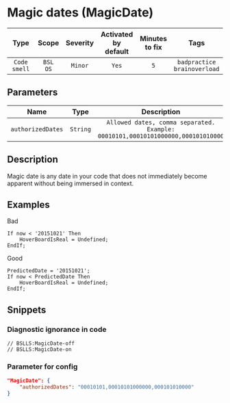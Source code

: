 # Magic dates (MagicDate)

|      Type      |    Scope    |     Severity     |    Activated<br>by default    |    Minutes<br>to fix    |                  Tags                  |
|:-------------:|:-----------------------------:|:----------------:|:------------------------------:|:-----------------------------------:|:--------------------------------------:|
| `Code smell` |         `BSL`<br>`OS`         | `Minor` |              `Yes`              |                 `5`                 |    `badpractice`<br>`brainoverload`    |

## Parameters


|        Name        |   Type    |                                     Description                                      |        Default value        |
|:-----------------:|:--------:|:---------------------------------------------------------------------------------:|:--------------------------------------:|
| `authorizedDates` | `String` | `Allowed dates, comma separated. Example: 00010101,00010101000000,000101010000` | `00010101,00010101000000,000101010000` |
<!-- Блоки выше заполняются автоматически, не трогать -->
## Description
Magic date is any date in your code that does not immediately become apparent without being immersed in context.

## Examples

Bad

```bsl
If now < '20151021' Then
    HoverBoardIsReal = Undefined;
EndIf;
```

Good

```bsl
PredictedDate = '20151021'; 
If now < PredictedDate Then
    HoverBoardIsReal = Undefined;
EndIf;
```

## Snippets

<!-- Блоки ниже заполняются автоматически, не трогать -->
### Diagnostic ignorance in code

```bsl
// BSLLS:MagicDate-off
// BSLLS:MagicDate-on
```

### Parameter for config

```json
"MagicDate": {
    "authorizedDates": "00010101,00010101000000,000101010000"
}
```
